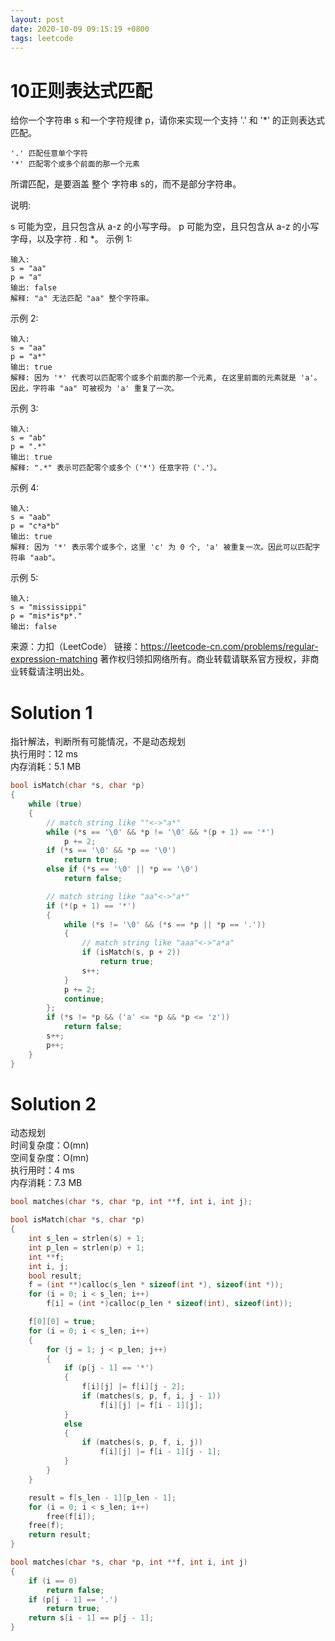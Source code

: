```yaml
---
layout: post
date: 2020-10-09 09:15:19 +0800
tags: leetcode
---
```


# 10正则表达式匹配

给你一个字符串 s 和一个字符规律 p，请你来实现一个支持 '.' 和 '*' 的正则表达式匹配。
```
'.' 匹配任意单个字符
'*' 匹配零个或多个前面的那一个元素
```
所谓匹配，是要涵盖 整个 字符串 s的，而不是部分字符串。

说明:

s 可能为空，且只包含从 a-z 的小写字母。
p 可能为空，且只包含从 a-z 的小写字母，以及字符 . 和 *。
示例 1:
```
输入:
s = "aa"
p = "a"
输出: false
解释: "a" 无法匹配 "aa" 整个字符串。
```
示例 2:
```
输入:
s = "aa"
p = "a*"
输出: true
解释: 因为 '*' 代表可以匹配零个或多个前面的那一个元素, 在这里前面的元素就是 'a'。因此，字符串 "aa" 可被视为 'a' 重复了一次。
```
示例 3:
```
输入:
s = "ab"
p = ".*"
输出: true
解释: ".*" 表示可匹配零个或多个（'*'）任意字符（'.'）。
```
示例 4:
```
输入:
s = "aab"
p = "c*a*b"
输出: true
解释: 因为 '*' 表示零个或多个，这里 'c' 为 0 个, 'a' 被重复一次。因此可以匹配字符串 "aab"。
```
示例 5:
```
输入:
s = "mississippi"
p = "mis*is*p*."
输出: false
```
来源：力扣（LeetCode）
链接：https://leetcode-cn.com/problems/regular-expression-matching
著作权归领扣网络所有。商业转载请联系官方授权，非商业转载请注明出处。

# Solution 1
指针解法，判断所有可能情况，不是动态规划  
执行用时：12 ms  
内存消耗：5.1 MB  
``` c
bool isMatch(char *s, char *p)
{
    while (true)
    {
        // match string like ""<->"a*"
        while (*s == '\0' && *p != '\0' && *(p + 1) == '*')
            p += 2;
        if (*s == '\0' && *p == '\0')
            return true;
        else if (*s == '\0' || *p == '\0')
            return false;

        // match string like "aa"<->"a*"
        if (*(p + 1) == '*')
        {
            while (*s != '\0' && (*s == *p || *p == '.'))
            {
                // match string like "aaa"<->"a*a"
                if (isMatch(s, p + 2))
                    return true;
                s++;
            }
            p += 2;
            continue;
        };
        if (*s != *p && ('a' <= *p && *p <= 'z'))
            return false;
        s++;
        p++;
    }
}
```

# Solution 2
动态规划  
时间复杂度：O(mn)  
空间复杂度：O(mn)  
执行用时：4 ms  
内存消耗：7.3 MB  
``` c
bool matches(char *s, char *p, int **f, int i, int j);

bool isMatch(char *s, char *p)
{
    int s_len = strlen(s) + 1;
    int p_len = strlen(p) + 1;
    int **f;
    int i, j;
    bool result;
    f = (int **)calloc(s_len * sizeof(int *), sizeof(int *));
    for (i = 0; i < s_len; i++)
        f[i] = (int *)calloc(p_len * sizeof(int), sizeof(int));

    f[0][0] = true;
    for (i = 0; i < s_len; i++)
    {
        for (j = 1; j < p_len; j++)
        {
            if (p[j - 1] == '*')
            {
                f[i][j] |= f[i][j - 2];
                if (matches(s, p, f, i, j - 1))
                    f[i][j] |= f[i - 1][j];
            }
            else
            {
                if (matches(s, p, f, i, j))
                    f[i][j] |= f[i - 1][j - 1];
            }
        }
    }

    result = f[s_len - 1][p_len - 1];
    for (i = 0; i < s_len; i++)
        free(f[i]);
    free(f);
    return result;
}

bool matches(char *s, char *p, int **f, int i, int j)
{
    if (i == 0)
        return false;
    if (p[j - 1] == '.')
        return true;
    return s[i - 1] == p[j - 1];
}
```
